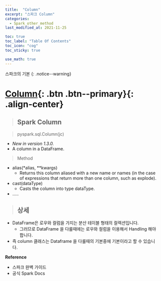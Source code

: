 ```yaml
---
title:  "Column"
excerpt: "스파크 Column"
categories:
  - Spark_other_method
last_modified_at: 2021-11-25

toc: true
toc_label: "Table Of Contents"
toc_icon: "cog"
toc_sticky: true

use_math: true
---
```


스파크의 기본
{: .notice--warning}

# [Column](#link){: .btn .btn--primary}{: .align-center}

> ## Spark Column

> pyspark.sql.Column(jc)

- *New in version 1.3.0.*
- A column in a DataFrame.

> Method

- alias(*alias, **kwargs)
  - Returns this column aliased with a new name or names (in the case of expressions that return more than one column, such as explode).
- cast(dataType)
  - Casts the column into type dataType.
- ..... 

> ## 상세

- DataFrame은 로우와 컬럼을 가지는 분산 테이블 형태의 컬렉션입니다.
  - 그러므로 DataFrame 을 다룰때에는 로우와 컬럼을 이용해서 Handling 해야 합니다.
- 즉 column 클래스는 Dataframe 을 다룰때의 기본중에 기본이라고 할 수 있습니다.

**Reference**

- 스파크 완벽 가이드
- 공식 Spark Docs
